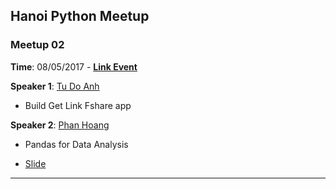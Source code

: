 Hanoi Python Meetup
---

### Meetup 02

__Time__: 08/05/2017 - [__Link Event__](https://www.facebook.com/events/119518435349034/)

__Speaker 1__: [Tu Do Anh](https://github.com/tudoanh)

- Build Get Link Fshare app

__Speaker 2__: [Phan Hoang](https://github.com/huyhoang17)

- Pandas for Data Analysis

- [Slide](https://speakerdeck.com/huyhoang17/pandas-for-data-analysis)

---
